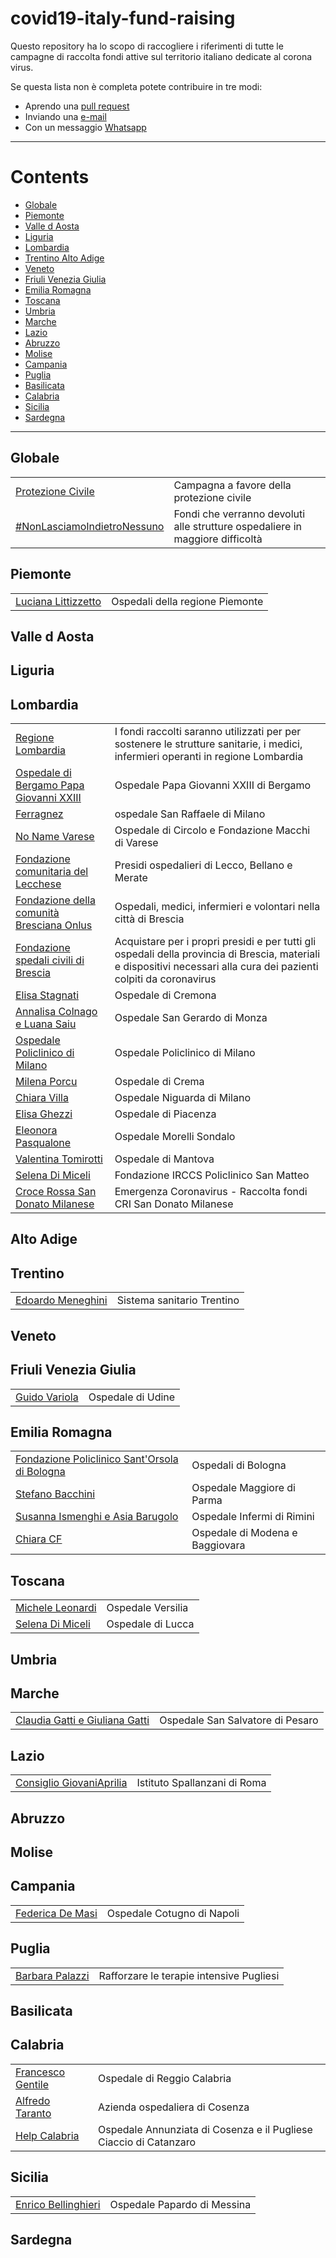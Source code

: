 # covid19-italy-fund-raising

Questo repository ha lo scopo di raccogliere i riferimenti di tutte le campagne di raccolta fondi attive sul territorio italiano dedicate al corona virus.

Se questa lista non è completa potete contribuire in tre modi:

- Aprendo una [pull request][editreadme]
- Inviando una [e-mail](mailto:jserafin@dataframer.com)  
- Con un messaggio [Whatsapp](+4407449636998)  

___

# Contents <!-- omit in toc -->

<!-- TOC -->

- [Globale](#globale)  
- [Piemonte](#piemonte)  
- [Valle d Aosta](#valle-d-aosta)  
- [Liguria](#liguria)  
- [Lombardia](#lombardia)  
- [Trentino Alto Adige](#trentino-alto-adige)  
- [Veneto](#Veneto)  
- [Friuli Venezia Giulia](#friuli-venezia-giulia)  
- [Emilia Romagna](#emilia-romagna)  
- [Toscana](#toscana)  
- [Umbria](#umbria)  
- [Marche](#marche)  
- [Lazio](#lazio)  
- [Abruzzo](#abruzzo)  
- [Molise](#molise)  
- [Campania](#campania)  
- [Puglia](#puglia)  
- [Basilicata](#basilicata)  
- [Calabria](#calabria)  
- [Sicilia](#sicilia)  
- [Sardegna](#sardegna)  

<!-- /TOC -->

___

## Globale  

| | |
| ------------- | -------------------------------- |
| [Protezione Civile](https://bit.ly/38BIBVD) | Campagna a favore della protezione civile |
| [#NonLasciamoIndietroNessuno](https://www.gofundme.com/f/nonlasciamoindietronessuno) | Fondi che verranno devoluti alle strutture ospedaliere in maggiore difficoltà |

## Piemonte  

| | |
| ------------- | -------------------------------- |
| [Luciana Littizzetto](https://www.gofundme.com/f/coronavirus-riprendiamo-fiato) | Ospedali della regione Piemonte |

## Valle d Aosta  

<!---
| | |
| ------------- | -------------------------------- |
--->

## Liguria  

<!---
| | |
| ------------- | -------------------------------- |
--->

## Lombardia  

| | |
| ------------- | -------------------------------- |  
| [Regione Lombardia](https://bit.ly/2TDo1zZ) | I fondi raccolti saranno utilizzati per per sostenere le strutture sanitarie, i medici, infermieri operanti in regione Lombardia |  
| [Ospedale di Bergamo Papa Giovanni XXIII](https://bit.ly/2v87RVO) | Ospedale Papa Giovanni XXIII di Bergamo | 
| [Ferragnez](https://bit.ly/39DiOO5) | ospedale San Raffaele di Milano |
| [No Name Varese](https://bit.ly/2TWe2or) | Ospedale di Circolo e Fondazione Macchi di Varese |
| [Fondazione comunitaria del Lecchese](https://bit.ly/2Q20ztQ) | Presidi ospedalieri di Lecco, Bellano e Merate |
| [Fondazione della comunità Bresciana Onlus](https://bit.ly/2VZiIwl) | Ospedali, medici, infermieri e volontari nella città di Brescia |
| [Fondazione spedali civili di Brescia](https://bit.ly/2IAxSjH) | Acquistare per i propri presidi e per tutti gli ospedali della provincia di Brescia, materiali e dispositivi necessari alla cura dei pazienti colpiti da coronavirus |
| [Elisa Stagnati](https://bit.ly/2xqypm5)  | Ospedale di Cremona | 
| [Annalisa Colnago e Luana Saiu](https://bit.ly/3aJdaKq ) | Ospedale San Gerardo di Monza |
| [Ospedale Policlinico di Milano](https://bit.ly/33akMDs) | Ospedale Policlinico di Milano |
| [Milena Porcu](https://bit.ly/2IBnrg0) | Ospedale di Crema |
| [Chiara Villa](https://bit.ly/38BpVWd) | Ospedale Niguarda di Milano |
| [Elisa Ghezzi](https://bit.ly/2vaTsrX) | Ospedale di Piacenza |
| [Eleonora Pasqualone](https://bit.ly/33iqvHr)| Ospedale Morelli Sondalo |
| [Valentina Tomirotti](https://bit.ly/3aKnBxm) | Ospedale di Mantova |
| [Selena Di Miceli](https://bit.ly/2wJ5BVu)| Fondazione IRCCS Policlinico San Matteo |
| [Croce Rossa San Donato Milanese](https://www.facebook.com/donate/1144392135940427/?fundraiser_source=external_url) | Emergenza Coronavirus - Raccolta fondi CRI San Donato Milanese |

## Alto Adige  

<!---
| | |
| ------------- | -------------------------------- |
--->

## Trentino  

| | |
| ------------- | -------------------------------- |
| [Edoardo Meneghini](https://bit.ly/39RLL92) | Sistema sanitario Trentino |

## Veneto  

<!---
| | |
| ------------- | -------------------------------- |
--->

## Friuli Venezia Giulia  

| | |
| ------------- | -------------------------------- |
[Guido Variola](https://bit.ly/3aNg2pV) | Ospedale di Udine |

## Emilia Romagna  

| | |
| ------------- | -------------------------------- |
| [Fondazione Policlinico Sant'Orsola di Bologna](https://bit.ly/336z1ZE) | Ospedali di Bologna |
| [Stefano Bacchini](https://bit.ly/2TTGjfh) | Ospedale Maggiore di Parma |
| [Susanna Ismenghi e Asia Barugolo](https://bit.ly/39GqGP4) | Ospedale Infermi di Rimini |
| [Chiara CF](https://bit.ly/3aHXwPr) | Ospedale di Modena e Baggiovara |

## Toscana  

| | |
| ------------- | -------------------------------- |
| [Michele Leonardi](https://bit.ly/2vXAJ3r) | Ospedale Versilia |
| [Selena Di Miceli](https://bit.ly/2xtbcj9) | Ospedale di Lucca |

## Umbria  

<!---
| | |
| ------------- | -------------------------------- |
--->

## Marche  

| | |
| ------------- | -------------------------------- |
| [Claudia Gatti e Giuliana Gatti](https://bit.ly/2wGN0JH) | Ospedale San Salvatore di Pesaro |

## Lazio  

| | |
| ------------- | -------------------------------- |
| [Consiglio GiovaniAprilia](https://bit.ly/3aGvpjR) | Istituto Spallanzani di Roma |

## Abruzzo  

<!---
| | |
| ------------- | -------------------------------- |
--->

## Molise  

<!---
| | |
| ------------- | -------------------------------- |
--->

## Campania  

| | |
| ------------- | -------------------------------- |
| [Federica De Masi](https://bit.ly/39Gp87s) | Ospedale Cotugno di Napoli |

## Puglia  

| | |
| ------------- | -------------------------------- |
| [Barbara Palazzi](https://bit.ly/2vTuPAk) | Rafforzare le terapie intensive Pugliesi |

## Basilicata  

<!---
| | |
| ------------- | -------------------------------- |
--->

## Calabria  

| | |
| ------------- | -------------------------------- |
| [Francesco Gentile](https://bit.ly/2TRL6Op) | Ospedale di Reggio Calabria |
| [Alfredo Taranto](https://bit.ly/2vJR8IV) | Azienda ospedaliera di Cosenza |
| [Help Calabria](https://bit.ly/336rJ8o) | Ospedale Annunziata di Cosenza e il Pugliese Ciaccio di Catanzaro |

## Sicilia  

| | |
| ------------- | -------------------------------- |
| [Enrico Bellinghieri](https://bit.ly/39EYdcq)  | Ospedale Papardo di Messina |

## Sardegna  

<!---
| | |
| ------------- | -------------------------------- |
--->

[editreadme]: https://github.com/colibri17/covid19-italy-fund-raising/edit/master/README.md  
